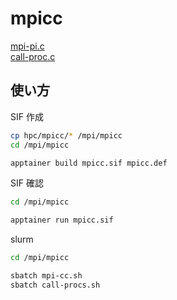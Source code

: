 # mpicc

[mpi-pi.c](mpi-pi.c)<br>
[call-proc.c](call-procs.c)<br>

## 使い方
SIF 作成
~~~sh
cp hpc/mpicc/* /mpi/mpicc
cd /mpi/mpicc

apptainer build mpicc.sif mpicc.def
~~~
SIF 確認
~~~sh
cd /mpi/mpicc

apptainer run mpicc.sif
~~~
slurm
~~~sh
cd /mpi/mpicc

sbatch mpi-cc.sh
sbatch call-procs.sh
~~~

